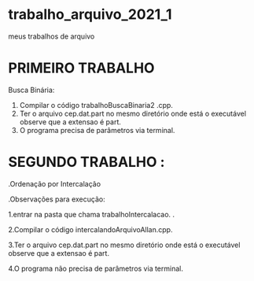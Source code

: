 # trabalho_arquivo_2021_1
 meus trabalhos de arquivo

# PRIMEIRO TRABALHO 
Busca Binária:
1.	Compilar o código  trabalhoBuscaBinaria2 .cpp.
2.	Ter o arquivo cep.dat.part no mesmo diretório onde está o executável observe que a extensao é part. 
3.	O programa  precisa de parâmetros via  terminal.



# SEGUNDO TRABALHO :

.Ordenação por Intercalação 

.Observações para execução:  

1.entrar na pasta que chama trabalhoIntercalacao.       . 

2.Compilar o código  intercalandoArquivoAllan.cpp. 

3.Ter o arquivo cep.dat.part no mesmo diretório onde está o executável observe que a extensao é part. 

4.O programa não precisa de parâmetros via  terminal. 

 
